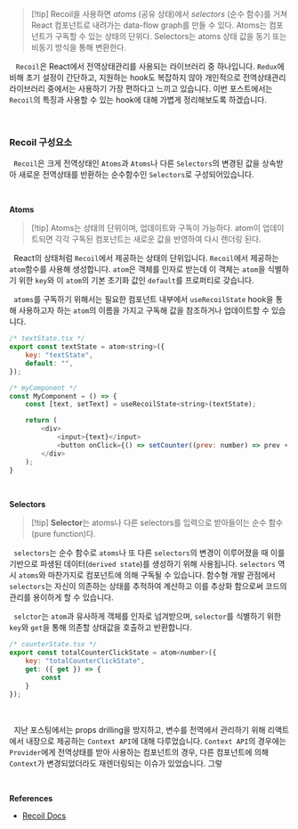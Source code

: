 
>[!tip] Recoil을 사용하면 _atoms_ (공유 상태)에서 _selectors_ (순수 함수)를 거쳐 React 컴포넌트로 내려가는 data-flow graph를 만들 수 있다. Atoms는 컴포넌트가 구독할 수 있는 상태의 단위다. Selectors는 atoms 상태 값을 동기 또는 비동기 방식을 통해 변환한다.

&nbsp;&nbsp; `Recoil`은 React에서 전역상태관리를 사용되는 라이브러리 중 하나입니다. `Redux`에 비해 초기 설정이 간단하고, 지원하는 hook도 복잡하지 않아 개인적으로 전역상태관리 라이브러리 중에서는 사용하기 가장 편하다고 느끼고 있습니다. 이번 포스트에서는 `Recoil`의 특징과 사용할 수 있는 hook에 대해 가볍게 정리해보도록 하겠습니다.


<br>

### Recoil 구성요소

&nbsp;&nbsp;`Recoil`은 크게 전역상태인 `Atoms`과 `Atoms`나 다른 `Selectors`의 변경된 값을 상속받아 새로운 전역상태를 반환하는 순수함수인 `Selectors`로 구성되어있습니다.

<br>

**Atoms**

>[!tip] Atoms는 상태의 단위이며, 업데이트와 구독이 가능하다. atom이 업데이트되면 각각 구독된 컴포넌트는 새로운 값을 반영하여 다시 렌더링 된다.

&nbsp;&nbsp;React의 상태처럼 `Recoil`에서 제공하는 상태의 단위입니다. `Recoil`에서 제공하는 `atom`함수를 사용해 생성합니다. `atom`은 객체를 인자로 받는데 이 객체는 `atom`을 식별하기 위한 `key`와 이 `atom`의 기본 초기화 값인 `default`를 프로퍼티로 갖습니다.

&nbsp;&nbsp;`atoms`를 구독하기 위해서는 필요한 컴포넌트 내부에서 `useRecoilState` hook을 통해 사용하고자 하는 `atom`의 이름을 가지고 구독해 값을 참조하거나 업데이트할 수 있습니다.

```javascript
/* textState.tsx */
export const textState = atom<string>({
	key: "textState",
	default: "",
});

/* myComponent */
const MyComponent = () => {
	const [text, setText] = useRecoilState<string>(textState);

	return (
		<div>
			<input>{text}</input>
			<button onClick={() => setCounter((prev: number) => prev + 1)}>증가</button>
		</div>
	);
}
```

<br>

**Selectors**

>[!tip] **Selector**는 atoms나 다른 selectors를 입력으로 받아들이는 순수 함수(pure function)다.

&nbsp;&nbsp;`selectors`는 순수 함수로 `atoms`나 또 다른 `selectors`의 변경이 이루어졌을 때 이를 기반으로 파생된 데이터(`derived state`)를 생성하기 위해 사용됩니다. `selectors` 역시 `atoms`와 마찬가지로 컴포넌트에 의해 구독될 수 있습니다. 함수형 개발 관점에서 `selectors`는 자신이 의존하는 상태를 추적하여 계산하고 이를 추상화 함으로써 코드의 관리를 용이하게 할 수 있습니다.

&nbsp;&nbsp;`selctor`는 `atom`과 유사하게 객체를 인자로 넘겨받으며, `selector`를 식별하기 위한 `key`와 `get`을 통해 의존할 상태값을 호출하고 반환합니다.

```javascript
/* counterState.tsx */
export const totalCounterClickState = atom<number>({
	key: "totalCounterClickState",
	get: ({ get }) => {
		const 
	}
});
```


<br>






&nbsp;&nbsp;지난 포스팅에서는 props drilling을 방지하고, 변수를 전역에서 관리하기 위해 리액트에서 내장으로 제공하는 `Context API`에 대해 다루었습니다. `Context API`의 경우에는 `Provider`에게 전역상태를 받아 사용하는 컴포넌트의 경우, 다른 컴포넌트에 의해 `Context`가 변경되었더라도 재렌더링되는 이슈가 있었습니다. 그렇

<br>

**References**
- [Recoil Docs](https://recoiljs.org/ko/docs/introduction/core-concepts)